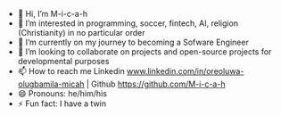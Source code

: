 - 👋 Hi, I’m M-i-c-a-h
- 👀 I’m interested in programming, soccer, fintech, AI, religion (Christianity) in no particular order
- 🌱 I’m currently on my journey to becoming a Sofware Engineer
- 💞️ I’m looking to collaborate on projects and open-source projects for developmental purposes
- 📫 How to reach me Linkedin www.linkedin.com/in/oreoluwa-olugbamila-micah | Github https://github.com/M-i-c-a-h
- 😄 Pronouns: he/him/his
- ⚡ Fun fact: I have a twin

<!---
M-i-c-a-h/M-i-c-a-h is a ✨ special ✨ repository because its `README.md` (this file) appears on your GitHub profile.
You can click the Preview link to take a look at your changes.
--->
